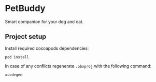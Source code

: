 # PetBuddy
Smart companion for your dog and cat.

## Project setup
Install required cocoapods dependencies:
```
pod install
```
In case of any conflicts regenerate `.pbxproj` with the following command:
```
xcodegen
```
